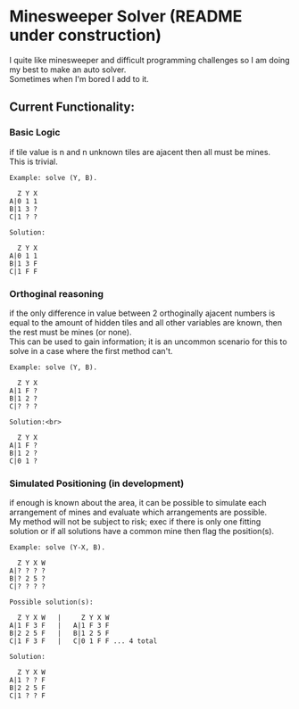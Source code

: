 <h1>Minesweeper Solver (README under construction)</h1>
<p>I quite like minesweeper and difficult programming challenges so I am doing my best to make an auto solver.<br>
Sometimes when I'm bored I add to it.</p>
<h2>Current Functionality:</h2>

<h3>Basic Logic</h3>
<p>if tile value is n and n unknown tiles are ajacent then all must be mines.
<br>This is trivial.


	Example: solve (Y, B).

      Z Y X
    A|0 1 1
    B|1 3 ?
    C|1 ? ?
	
 	Solution:

 	  Z Y X
    A|0 1 1
    B|1 3 F
    C|1 F F

</p>	

<h3>Orthoginal reasoning</h3>
<p>if the only difference in value between 2 orthoginally ajacent numbers is equal to the amount of hidden tiles and all other variables are known, then the rest must be mines (or none).
<br>This can be used to gain information; it is an uncommon scenario for this to solve in a case where the first method can't.</p>

	Example: solve (Y, B).

	  Z Y X
    A|1 F ?
    B|1 2 ?
    C|? ? ?
	
 	Solution:<br>

	  Z Y X
    A|1 F ?
    B|1 2 ?
    C|0 1 ?

</p>


<h3>Simulated Positioning (in development)</h3>
<p>if enough is known about the area, it can be possible to simulate each arrangement of mines and evaluate which arrangements are possible.
<br> My method will not be subject to risk; exec if there is only one fitting solution or if all solutions have a common mine then flag the position(s).</p>

	Example: solve (Y-X, B).

	  Z Y X W
    A|? ? ? ?
    B|? 2 5 ?
    C|? ? ? ?

 	Possible solution(s):
  
	  Z Y X W	|     Z Y X W 
    A|1 F 3 F	|   A|1 F 3 F
    B|2 2 5 F	|   B|1 2 5 F
    C|1 F 3 F	|   C|0 1 F F ... 4 total

	Solution:
 
 	  Z Y X W
    A|1 ? ? F
    B|2 2 5 F
    C|1 ? ? F
 	
